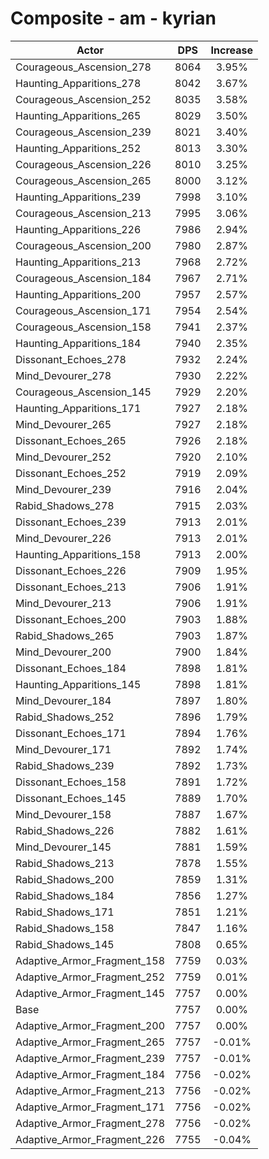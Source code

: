 # Composite - am - kyrian
| Actor | DPS | Increase |
|---|:---:|:---:|
|Courageous_Ascension_278|8064|3.95%|
|Haunting_Apparitions_278|8042|3.67%|
|Courageous_Ascension_252|8035|3.58%|
|Haunting_Apparitions_265|8029|3.50%|
|Courageous_Ascension_239|8021|3.40%|
|Haunting_Apparitions_252|8013|3.30%|
|Courageous_Ascension_226|8010|3.25%|
|Courageous_Ascension_265|8000|3.12%|
|Haunting_Apparitions_239|7998|3.10%|
|Courageous_Ascension_213|7995|3.06%|
|Haunting_Apparitions_226|7986|2.94%|
|Courageous_Ascension_200|7980|2.87%|
|Haunting_Apparitions_213|7968|2.72%|
|Courageous_Ascension_184|7967|2.71%|
|Haunting_Apparitions_200|7957|2.57%|
|Courageous_Ascension_171|7954|2.54%|
|Courageous_Ascension_158|7941|2.37%|
|Haunting_Apparitions_184|7940|2.35%|
|Dissonant_Echoes_278|7932|2.24%|
|Mind_Devourer_278|7930|2.22%|
|Courageous_Ascension_145|7929|2.20%|
|Haunting_Apparitions_171|7927|2.18%|
|Mind_Devourer_265|7927|2.18%|
|Dissonant_Echoes_265|7926|2.18%|
|Mind_Devourer_252|7920|2.10%|
|Dissonant_Echoes_252|7919|2.09%|
|Mind_Devourer_239|7916|2.04%|
|Rabid_Shadows_278|7915|2.03%|
|Dissonant_Echoes_239|7913|2.01%|
|Mind_Devourer_226|7913|2.01%|
|Haunting_Apparitions_158|7913|2.00%|
|Dissonant_Echoes_226|7909|1.95%|
|Dissonant_Echoes_213|7906|1.91%|
|Mind_Devourer_213|7906|1.91%|
|Dissonant_Echoes_200|7903|1.88%|
|Rabid_Shadows_265|7903|1.87%|
|Mind_Devourer_200|7900|1.84%|
|Dissonant_Echoes_184|7898|1.81%|
|Haunting_Apparitions_145|7898|1.81%|
|Mind_Devourer_184|7897|1.80%|
|Rabid_Shadows_252|7896|1.79%|
|Dissonant_Echoes_171|7894|1.76%|
|Mind_Devourer_171|7892|1.74%|
|Rabid_Shadows_239|7892|1.73%|
|Dissonant_Echoes_158|7891|1.72%|
|Dissonant_Echoes_145|7889|1.70%|
|Mind_Devourer_158|7887|1.67%|
|Rabid_Shadows_226|7882|1.61%|
|Mind_Devourer_145|7881|1.59%|
|Rabid_Shadows_213|7878|1.55%|
|Rabid_Shadows_200|7859|1.31%|
|Rabid_Shadows_184|7856|1.27%|
|Rabid_Shadows_171|7851|1.21%|
|Rabid_Shadows_158|7847|1.16%|
|Rabid_Shadows_145|7808|0.65%|
|Adaptive_Armor_Fragment_158|7759|0.03%|
|Adaptive_Armor_Fragment_252|7759|0.01%|
|Adaptive_Armor_Fragment_145|7757|0.00%|
|Base|7757|0.00%|
|Adaptive_Armor_Fragment_200|7757|0.00%|
|Adaptive_Armor_Fragment_265|7757|-0.01%|
|Adaptive_Armor_Fragment_239|7757|-0.01%|
|Adaptive_Armor_Fragment_184|7756|-0.02%|
|Adaptive_Armor_Fragment_213|7756|-0.02%|
|Adaptive_Armor_Fragment_171|7756|-0.02%|
|Adaptive_Armor_Fragment_278|7756|-0.02%|
|Adaptive_Armor_Fragment_226|7755|-0.04%|
